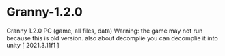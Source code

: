 # Granny-1.2.0
Granny 1.2.0 PC (game, all files, data)
Warning: the game may not run because this is old version.
also about decomplie you can decomplie it into unity [ 2021.3.11f1 ]
